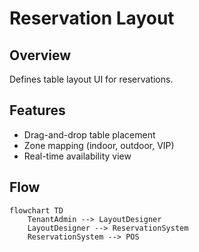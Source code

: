 # Reservation Layout

## Overview
Defines table layout UI for reservations.

## Features
- Drag-and-drop table placement
- Zone mapping (indoor, outdoor, VIP)
- Real-time availability view

## Flow
```mermaid
flowchart TD
    TenantAdmin --> LayoutDesigner
    LayoutDesigner --> ReservationSystem
    ReservationSystem --> POS
```
